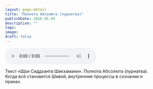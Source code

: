 ```yaml
---
layout: page-detail
title: "Полнота Абсолюта (пурнатва)"
publishDate: 2016.05.05
description: ""
tags:
image:
draft: false
---
```


<audio title="2016.05.05 - Полнота Абсолюта (пурнатва).mp3" src="/upload/iblock/9d9/9d916c128a032f1aa82ed1576302c563.mp3" controls=""></audio>

 Текст «Шри Сиддханта Шикхамани». Полнота Абсолюта (пурнатва). Когда всё становится Шивой, внутренние процессы в сознании и пранах. 

  
